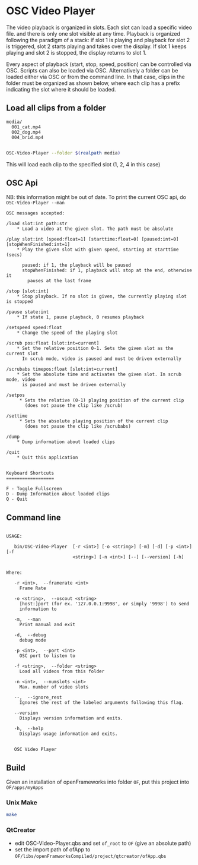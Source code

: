 # OSC Video Player

The video playback is organized in slots. Each slot can load a specific video file.
and there is only one slot visible at any time. Playback is organized following the
paradigm of a stack: if slot 1 is playing and playback for slot 2 is
triggered, slot 2 starts playing and takes over the display. If slot 1 keeps playing
and slot 2 is stopped, the display returns to slot 1.

Every aspect of playback (start, stop, speed, position) can be controlled via 
OSC. Scripts can also be loaded via OSC. Alternatively a folder can be loaded
either via OSC or from the command line. In that case, clips in the folder must
be organized as shown below, where each clip has a prefix indicating the slot
where it should be loaded.

## Load all clips from a folder

```
media/
  001_cat.mp4
  002_dog.mp4
  004_brid.mp4
```

``` bash

OSC-Video-Player --folder $(realpath media)

```

This will load each clip to the specified slot (1, 2, 4 in this case)


## OSC Api

NB: this information might be out of date. To print the current OSC api, do `OSC-Video-Player --man`

```
OSC messages accepted:

/load slot:int path:str
    * Load a video at the given slot. The path must be absolute

/play slot:int [speed:float=1] [starttime:float=0] [paused:int=0] [stopWhenFinished:int=1]
    * Play the given slot with given speed, starting at starttime (secs)

      paused: if 1, the playback will be paused
      stopWhenFinished: if 1, playback will stop at the end, otherwise it
        pauses at the last frame

/stop [slot:int]
    * Stop playback. If no slot is given, the currently playing slot is stopped

/pause state:int
    * If state 1, pause playback, 0 resumes playback

/setspeed speed:float
    * Change the speed of the playing slot

/scrub pos:float [slot:int=current]
    * Set the relative position 0-1. Sets the given slot as the current slot
      In scrub mode, video is paused and must be driven externally

/scrubabs timepos:float [slot:int=current]
    * Set the absolute time and activates the given slot. In scrub mode, video
      is paused and must be driven externally

/setpos
     * Sets the relative (0-1) playing position of the current clip
       (does not pause the clip like /scrub)

/settime
     * Sets the absolute playing position of the current clip
       (does not pause the clip like /scrubabs)

/dump
    * Dump information about loaded clips

/quit
    * Quit this application


Keyboard Shortcuts
==================

F - Toggle Fullscreen
D - Dump Information about loaded clips
Q - Quit

```


## Command line

```

USAGE:

   bin/OSC-Video-Player  [-r <int>] [-o <string>] [-m] [-d] [-p <int>] [-f
                         <string>] [-n <int>] [--] [--version] [-h]


Where:

   -r <int>,  --framerate <int>
     Frame Rate

   -o <string>,  --oscout <string>
     [host:]port (for ex. '127.0.0.1:9998', or simply '9998') to send
     information to

   -m,  --man
     Print manual and exit

   -d,  --debug
     debug mode

   -p <int>,  --port <int>
     OSC port to listen to

   -f <string>,  --folder <string>
     Load all videos from this folder

   -n <int>,  --numslots <int>
     Max. number of video slots

   --,  --ignore_rest
     Ignores the rest of the labeled arguments following this flag.

   --version
     Displays version information and exits.

   -h,  --help
     Displays usage information and exits.


   OSC Video Player
```

## Build

Given an installation of openFrameworks into folder `OF`, put this project into `OF/apps/myApps`

### Unix Make

```bash
make
```

### QtCreator

* edit OSC-Video-Player.qbs and set `of_root` to `OF` (give an absolute path)
* set the import path of ofApp to `OF/libs/openFramworksCompiled/project/qtcreator/ofApp.qbs`

